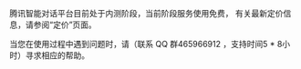 腾讯智能对话平台目前处于内测阶段，当前阶段服务使用免费， 有关最新定价信息，请参阅“定价”页面。

当您在使用过程中遇到问题时，请（联系 QQ 群465966912 ，支持时间5 * 8小时）寻求相应的帮助。

